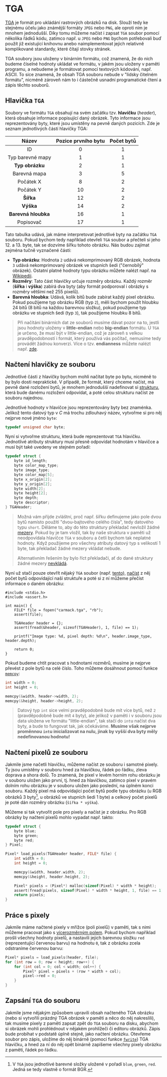 # TGA
[TGA](https://en.wikipedia.org/wiki/Truevision_TGA) je formát pro ukládání rastrových obrázků na
disk. Slouží tedy ke stejnému účelu jako známější formáty `JPEG` nebo `PNG`, ale oproti nim je
mnohem jednodušší. Díky tomu můžeme načíst i zapsat `TGA` soubor pomocí několika řádků kódu, zatímco
např. u `JPEG` nebo `PNG` bychom potřebovali buď použít již existující knihovnu anebo naimplementovat
jejich relativně komplikované standardy, které čítají stovky stránek.

TGA soubory jsou uloženy v binárním formátu, což znamená, že do nich budeme číselné hodnoty ukládat ve formátu,
v jakém jsou uloženy v paměti programu, a nebudeme je formátovat pomocí textových kódování, např. ASCII. To sice
znamená, že obsah TGA souboru nebude v "lidsky čitelném formátu", nicméně zároveň nám to i částečně usnadní programatické
čtení a zápis těchto souborů.

## Hlavička `TGA`
Soubory ve formátu `TGA` obsahují na svém začátku tzv. **hlavičku** (*header*), která obsahuje informace
popisující daný obrázek. Tyto informace jsou reprezentovány byty, které jsou umístěny na pevně
daných pozicích. Zde je seznam jednotlivých částí hlavičky TGA:

|        Název        | Pozice prvního bytu | Počet bytů |
|:-------------------:|:-------------------:|:----------:|
|         ID          |          0          |     1      |
|  Typ barevné mapy   |          1          |     1      |
|   **Typ obrázku**   |          2          |     1      |
|    Barevná mapa     |          3          |     5      |
|      Počátek X      |          8          |     2      |
|      Počátek Y      |         10          |     2      |
|      **Šířka**      |         12          |     2      |
|      **Výška**      |         14          |     2      |
| **Barevná hloubka** |         16          |     1      |
|      Popisovač      |         17          |     1      |

Tato tabulka udává, jak máme interpretovat jednotlivé byty na začátku `TGA` souboru. Pokud bychom tedy
například otevřeli `TGA` soubor a přečteli si jeho 12. a 13. byte, tak se dozvíme šířku tohoto obrázku. 
Nás budou zajímat zejména tučně vyznačené části:
- **Typ obrázku**: Hodnota `2` udává nekomprimovaný RGB obrázek, hodnota `3` udává nekomprimovaný
obrázek ve stupních šedi ("černobílý" obrázek). Ostatní platné hodnoty typu obrázku můžete nalézt
např. na [Wikipedii](https://en.wikipedia.org/wiki/Truevision_TGA).
- **Rozměry**: Tato část hlavičky určuje rozměry obrázku. Každý rozměr (**šířka** i **výška**) zabírá
dva byty (aby formát podporoval i obrázky s rozměry většími než 255 pixelů).
- **Barevná hloubka**: Udává, kolik bitů bude zabírat každý pixel obrázku. Pokud použijeme typ obrázku
RGB (typ `2`), měli bychom použít hloubku 24 bitů (8 bitů na každou barevnou složku), pokud použijeme typ
obrázku ve stupních šedi (typ `3`), tak použijeme hloubku 8 bitů.

> Při načítání binárních dat ze souborů musíme dávat pozor na to, jestli jsou hodnoty uloženy v
> **little-endian** nebo **big-endian** formátu. U `TGA` je určeno, že musí být v little-endian, což je
> zároveň s velkou pravděpodobností i formát, který používá vás počítač, nemusíme tedy provádět žádnou
> konverzi. Více o tzv. **endianness** můžete nalézt např. [zde](https://en.wikipedia.org/wiki/Endianness).

## Načtení hlavičky ze souboru
Jednotlivé části z hlavičky bychom mohli načítat byte po bytu, nicméně to by bylo dosti nepraktické.
V případě, že formát, který chceme načíst, má pevně dané rozložení bytů, je mnohem jednodušší
nadefinovat si [strukturu](../struktury/struktury.md), která bude danému rozložení odpovídat, a poté
celou strukturu načíst ze souboru najednou.

Jednotlivé hodnoty v hlavičce jsou reprezentovány byty bez znaménka. Jelikož tento datový typ v *C*
má trochu zdlouhavý název, vytvořme si pro něj nejprve nové jméno `byte`:
```c
typedef unsigned char byte;
```

Nyní si vytvořme strukturu, která bude reprezentovat `TGA` hlavičku. Jednotlivé atributy struktury
musí přesně odpovídat hodnotám v hlavičce a musí být také uvedeny ve stejném pořadí:
```c
typedef struct {
    byte id_length;
    byte color_map_type;
    byte image_type;
    byte color_map[5];
    byte x_origin[2];
    byte y_origin[2];
    byte width[2];
    byte height[2];
    byte depth;
    byte descriptor;
} TGAHeader;
```

> Možná vám přijde zvláštní, proč např. šířku definujeme jako pole dvou bytů namísto použití
> "dvou-bajtového celého čísla", tedy datového typu `short`. Děláme to, aby do této struktury překladač
> nevložil žádné [mezery](../struktury/pametova_reprezentace.md#struktury-a-zarovnání). Pokud by je tam
> vložil, tak by naše struktura v paměti už neodpovídala hlavičce `TGA` v souboru a četli bychom tak
> neplatné hodnoty. Když použijeme pro všechny atributy datový typ s velikostí 1 byte, tak překladač
> žádné mezery vkládat nebude.
> 
> Alternativním řešením by bylo říct překladači, ať do dané struktury žádné mezery
> [nevkládá](https://stackoverflow.com/a/40642888/1107768).

Nyní už stačí pouze otevřít nějaký `TGA` soubor (např. [tento](../../static/img/carmack.tga)),
[načíst](../soubory/cteni_ze_souboru.md) z něj počet bytů odpovídající naší struktuře
a poté si z ní můžeme přečíst informace o daném obrázku:
```c,mainbody
#include <stdio.h>
#include <assert.h>

int main() {
    FILE* file = fopen("carmack.tga", "rb");
    assert(file);

    TGAHeader header = {};
    assert(fread(&header, sizeof(TGAHeader), 1, file) == 1);

    printf("Image type: %d, pixel depth: %d\n", header.image_type, header.depth);

    return 0;
}
```

Pokud budeme chtít pracovat s hodnotami rozměrů, musíme je nejprve převést z pole bytů
na celé číslo. Toho můžeme dosáhnout pomocí funkce [`memcpy`](https://devdocs.io/c/string/byte/memcpy):
```c
int width = 0;
int height = 0;

memcpy(&width, header->width, 2);
memcpy(&height, header->height, 2);
```

> Datový typ `int` sice velmi pravděpodobně bude mít více bytů, než `2` (pravděpodobně bude mít `4` byty), ale jelikož
> v paměti i v souboru jsou data uložena ve formátu "little-endian", tak stačí do `int`u načíst dva byty, a bude to fungovat
> tak, jak očekáváme. **Musíme však nejprve proměnnou `int`u inicializovat na nulu, jinak by vyšší dva byty měly nedefinovanou
> hodnotu!**

## Načtení pixelů ze souboru
Jakmile jsme načetli hlavičku, můžeme načíst ze souboru i samotné pixely. Ty jsou umístěny v souboru
hned za hlavičkou, řádek po řádku, zleva doprava a shora dolů. To znamená, že pixel v levém horním rohu obrázku je v souboru
uložen jako první, tj. hned za hlavičkou, zatímco pixel v pravém dolním rohu obrázku je v souboru uložen jako poslední,
na úplném konci souboru. Každý pixel má odpovídající počet bytů podle typu obrázku (u RGB obrázků 3 byty[^1],
u obrázků ve stupních šedi 1 byte) a celkový počet pixelů je poté dán rozměry obrázku (`šířka * výška`).

[^1]: V `TGA` jsou jednotlivé barevné složky uložené v pořadí `blue`, `green`, `red`. Jedná se tedy
vlastně o formát BGR.

Můžeme si tak vytvořit pole pro pixely a načíst je z obrázku. Pro RGB obrázky by načtení pixelů
mohlo vypadat např. takto: 
```c
typedef struct {
    byte blue;
    byte green;
    byte red;
} Pixel;

Pixel* load_pixels(TGAHeader header, FILE* file) {
    int width = 0;
    int height = 0;

    memcpy(&width, header.width, 2);
    memcpy(&height, header.height, 2);

    Pixel* pixels = (Pixel*) malloc(sizeof(Pixel) * width * height);
    assert(fread(pixels, sizeof(Pixel) * width * height, 1, file) == 1);
    return pixels;
}
```

## Práce s pixely
Jakmile máme načtené pixely v mřížce (poli pixelů) v paměti, tak s nimi můžeme pracovat jako s
[vícerozměrným polem](../pole/vicerozmerna_pole.md). Pokud bychom například prošli všechny hodnoty pixelů, a nastavili
jejich barevnou složku `red` (reprezentující červenou barvu) na hodnotu `0`, tak z obrázku zcela odstraníme červenou barvu:

```c
Pixel* pixels = load_pixels(header, file);
for (int row = 0; row < height; row++) {
    for (int col = 0; col < width; col++) {
        Pixel* pixel = pixels + (row * width + col);
        pixel->red = 0;
    }
}
```

## Zapsání `TGA` do souboru
Jakmile jsme nějakým způsobem upravili obsah načteného TGA obrázku (nebo si vytvořili prázdný TGA obrázek v paměti a něco
do něj nakreslili), tak musíme pixely z paměti zapsat zpět do `TGA` souboru na disku, abychom si obrázek mohli prohlédnout
v nějakém prohlížeči či editoru obrázků. Zápis bude probíhat v podstatě úplně stejně, jako načtení obrázku. Otevřeme
soubor pro zápis, uložíme do něj binárně (pomocí funkce [`fwrite`](../soubory/zapis_do_souboru.md#zápis-do-souboru))
TGA hlavičku, a hned za ní do něj opět binárně zapíšeme všechny pixely obrázku z paměti, řádek po řádku.
